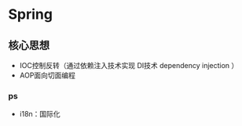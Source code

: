 # Spring

## 核心思想
+ IOC控制反转（通过依赖注入技术实现 DI技术 dependency injection ）
+ AOP面向切面编程



### ps
+ i18n：国际化
